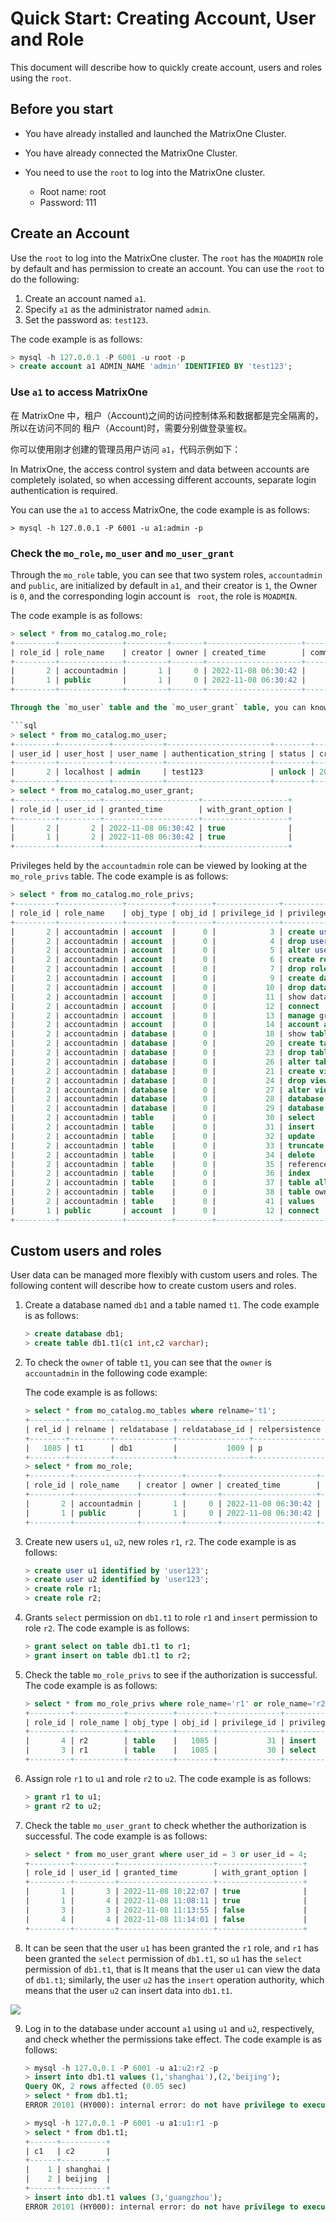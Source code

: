 # Quick Start: Creating Account, User and Role

This document will describe how to quickly create account, users and roles using the `root`.

## Before you start

- You have already installed and launched the MatrixOne Cluster.
- You have already connected the  MatrixOne Cluster.
- You need to use the `root` to log into the MatrixOne cluster.

   + Root name: root
   + Password: 111

## Create an Account

Use the `root` to log into the MatrixOne cluster. The `root` has the `MOADMIN` role by default and has permission to create an account. You can use the `root` to do the following:

1. Create an account named `a1`.
2. Specify `a1` as the administrator named `admin`.
3. Set the password as: `test123`.

The code example is as follows:

```sql
> mysql -h 127.0.0.1 -P 6001 -u root -p
> create account a1 ADMIN_NAME 'admin' IDENTIFIED BY 'test123';
```

### Use `a1` to access MatrixOne

在 MatrixOne 中，租户（Account)之间的访问控制体系和数据都是完全隔离的，所以在访问不同的 租户（Account)时，需要分别做登录鉴权。

你可以使用刚才创建的管理员用户访问 `a1`，代码示例如下：

In MatrixOne, the access control system and data between accounts are completely isolated, so when accessing different accounts, separate login authentication is required.

You can use the `a1` to access MatrixOne, the code example is as follows:

```
> mysql -h 127.0.0.1 -P 6001 -u a1:admin -p
```

### Check the `mo_role`, `mo_user` and `mo_user_grant`

Through the `mo_role` table, you can see that two system roles, `accountadmin` and `public`, are initialized by default in `a1`, and their creator is `1`, the Owner is `0`, and the corresponding login account is ` root`, the role is `MOADMIN`.

The code example is as follows:

```sql
> select * from mo_catalog.mo_role;
+---------+--------------+---------+-------+---------------------+----------+
| role_id | role_name    | creator | owner | created_time        | comments |
+---------+--------------+---------+-------+---------------------+----------+
|       2 | accountadmin |       1 |     0 | 2022-11-08 06:30:42 |          |
|       1 | public       |       1 |     0 | 2022-11-08 06:30:42 |          |
+---------+--------------+---------+-------+---------------------+----------+

Through the `mo_user` table and the `mo_user_grant` table, you can know that the `admin` has two roles, `accountadmin` and `public`, and the default role is `accountadmin`. The code example is as follows:

```sql
> select * from mo_catalog.mo_user;
+---------+-----------+-----------+-----------------------+--------+---------------------+--------------+------------+---------+-------+--------------+
| user_id | user_host | user_name | authentication_string | status | created_time        | expired_time | login_type | creator | owner | default_role |
+---------+-----------+-----------+-----------------------+--------+---------------------+--------------+------------+---------+-------+--------------+
|       2 | localhost | admin     | test123               | unlock | 2022-11-08 06:30:42 | NULL         | PASSWORD   |       1 |     0 |            2 |
+---------+-----------+-----------+-----------------------+--------+---------------------+--------------+------------+---------+-------+--------------+
> select * from mo_catalog.mo_user_grant;
+---------+---------+---------------------+-------------------+
| role_id | user_id | granted_time        | with_grant_option |
+---------+---------+---------------------+-------------------+
|       2 |       2 | 2022-11-08 06:30:42 | true              |
|       1 |       2 | 2022-11-08 06:30:42 | true              |
+---------+---------+---------------------+-------------------+
```

Privileges held by the `accountadmin` role can be viewed by looking at the `mo_role_privs` table. The code example is as follows:

```sql
> select * from mo_catalog.mo_role_privs;
+---------+--------------+----------+--------+--------------+--------------------+-----------------+-------------------+---------------------+-------------------+
| role_id | role_name    | obj_type | obj_id | privilege_id | privilege_name     | privilege_level | operation_user_id | granted_time        | with_grant_option |
+---------+--------------+----------+--------+--------------+--------------------+-----------------+-------------------+---------------------+-------------------+
|       2 | accountadmin | account  |      0 |            3 | create user        | *               |                 1 | 2022-11-08 06:30:42 | true              |
|       2 | accountadmin | account  |      0 |            4 | drop user          | *               |                 1 | 2022-11-08 06:30:42 | true              |
|       2 | accountadmin | account  |      0 |            5 | alter user         | *               |                 1 | 2022-11-08 06:30:42 | true              |
|       2 | accountadmin | account  |      0 |            6 | create role        | *               |                 1 | 2022-11-08 06:30:42 | true              |
|       2 | accountadmin | account  |      0 |            7 | drop role          | *               |                 1 | 2022-11-08 06:30:42 | true              |
|       2 | accountadmin | account  |      0 |            9 | create database    | *               |                 1 | 2022-11-08 06:30:42 | true              |
|       2 | accountadmin | account  |      0 |           10 | drop database      | *               |                 1 | 2022-11-08 06:30:42 | true              |
|       2 | accountadmin | account  |      0 |           11 | show databases     | *               |                 1 | 2022-11-08 06:30:42 | true              |
|       2 | accountadmin | account  |      0 |           12 | connect            | *               |                 1 | 2022-11-08 06:30:42 | true              |
|       2 | accountadmin | account  |      0 |           13 | manage grants      | *               |                 1 | 2022-11-08 06:30:42 | true              |
|       2 | accountadmin | account  |      0 |           14 | account all        | *               |                 1 | 2022-11-08 06:30:42 | true              |
|       2 | accountadmin | database |      0 |           18 | show tables        | *               |                 1 | 2022-11-08 06:30:42 | true              |
|       2 | accountadmin | database |      0 |           20 | create table       | *               |                 1 | 2022-11-08 06:30:42 | true              |
|       2 | accountadmin | database |      0 |           23 | drop table         | *               |                 1 | 2022-11-08 06:30:42 | true              |
|       2 | accountadmin | database |      0 |           26 | alter table        | *               |                 1 | 2022-11-08 06:30:42 | true              |
|       2 | accountadmin | database |      0 |           21 | create view        | *               |                 1 | 2022-11-08 06:30:42 | true              |
|       2 | accountadmin | database |      0 |           24 | drop view          | *               |                 1 | 2022-11-08 06:30:42 | true              |
|       2 | accountadmin | database |      0 |           27 | alter view         | *               |                 1 | 2022-11-08 06:30:42 | true              |
|       2 | accountadmin | database |      0 |           28 | database all       | *               |                 1 | 2022-11-08 06:30:42 | true              |
|       2 | accountadmin | database |      0 |           29 | database ownership | *               |                 1 | 2022-11-08 06:30:42 | true              |
|       2 | accountadmin | table    |      0 |           30 | select             | *.*             |                 1 | 2022-11-08 06:30:42 | true              |
|       2 | accountadmin | table    |      0 |           31 | insert             | *.*             |                 1 | 2022-11-08 06:30:42 | true              |
|       2 | accountadmin | table    |      0 |           32 | update             | *.*             |                 1 | 2022-11-08 06:30:42 | true              |
|       2 | accountadmin | table    |      0 |           33 | truncate           | *.*             |                 1 | 2022-11-08 06:30:42 | true              |
|       2 | accountadmin | table    |      0 |           34 | delete             | *.*             |                 1 | 2022-11-08 06:30:42 | true              |
|       2 | accountadmin | table    |      0 |           35 | reference          | *.*             |                 1 | 2022-11-08 06:30:42 | true              |
|       2 | accountadmin | table    |      0 |           36 | index              | *.*             |                 1 | 2022-11-08 06:30:42 | true              |
|       2 | accountadmin | table    |      0 |           37 | table all          | *.*             |                 1 | 2022-11-08 06:30:42 | true              |
|       2 | accountadmin | table    |      0 |           38 | table ownership    | *.*             |                 1 | 2022-11-08 06:30:42 | true              |
|       2 | accountadmin | table    |      0 |           41 | values             | t               |                 1 | 2022-11-08 06:30:42 | true              |
|       1 | public       | account  |      0 |           12 | connect            | *               |                 1 | 2022-11-08 06:30:42 | true              |
+---------+--------------+----------+--------+--------------+--------------------+-----------------+-------------------+---------------------+-------------------+
```

## Custom users and roles

User data can be managed more flexibly with custom users and roles. The following content will describe how to create custom users and roles.

1. Create a database named `db1` and a table named `t1`. The code example is as follows:

    ```sql
    > create database db1;
    > create table db1.t1(c1 int,c2 varchar);
    ```

2. To check the `owner` of table `t1`, you can see that the `owner` is `accountadmin` in the following code example:

    The code example is as follows:

    ```sql
    > select * from mo_catalog.mo_tables where relname='t1';
    +--------+---------+-------------+----------------+----------------+---------+-------------+-----------------------------------------+---------------------+---------+-------+------------+--------------------------+------------------+
    | rel_id | relname | reldatabase | reldatabase_id | relpersistence | relkind | rel_comment | rel_createsql                           | created_time        | creator | owner | account_id | partitioned              | viewdef          |
    +--------+---------+-------------+----------------+----------------+---------+-------------+-----------------------------------------+---------------------+---------+-------+------------+--------------------------+------------------+
    |   1085 | t1      | db1         |           1009 | p              | r       |             | create table db1.t1 (c1 int,c2 varchar) | 2022-11-08 19:02:06 |       2 |     2 |          1 | 0x                       | 0x               |
    +--------+---------+-------------+----------------+----------------+---------+-------------+-----------------------------------------+---------------------+---------+-------+------------+--------------------------+------------------+
    > select * from mo_role;
    +---------+--------------+---------+-------+---------------------+----------+
    | role_id | role_name    | creator | owner | created_time        | comments |
    +---------+--------------+---------+-------+---------------------+----------+
    |       2 | accountadmin |       1 |     0 | 2022-11-08 06:30:42 |          |
    |       1 | public       |       1 |     0 | 2022-11-08 06:30:42 |          |
    +---------+--------------+---------+-------+---------------------+----------+
    ```

3. Create new users `u1`, `u2`, new roles `r1`, `r2`. The code example is as follows:

    ```sql
    > create user u1 identified by 'user123';
    > create user u2 identified by 'user123';
    > create role r1;
    > create role r2;
    ```

4. Grants `select` permission on `db1.t1` to role `r1` and `insert` permission to role `r2`. The code example is as follows:

    ```sql
    > grant select on table db1.t1 to r1;
    > grant insert on table db1.t1 to r2;
    ```

5. Check the table `mo_role_privs` to see if the authorization is successful. The code example is as follows:

    ```sql
    > select * from mo_role_privs where role_name='r1' or role_name='r2';
    +---------+-----------+----------+--------+--------------+----------------+-----------------+-------------------+---------------------+-------------------+
    | role_id | role_name | obj_type | obj_id | privilege_id | privilege_name | privilege_level | operation_user_id | granted_time        | with_grant_option |
    +---------+-----------+----------+--------+--------------+----------------+-----------------+-------------------+---------------------+-------------------+
    |       4 | r2        | table    |   1085 |           31 | insert         | d.t             |                 2 | 2022-11-08 11:30:20 | false             |
    |       3 | r1        | table    |   1085 |           30 | select         | d.t             |                 2 | 2022-11-08 11:26:20 | false             |
    +---------+-----------+----------+--------+--------------+----------------+-----------------+-------------------+---------------------+-------------------+
    ```

6. Assign role `r1` to `u1` and role `r2` to `u2`. The code example is as follows:

    ```sql
    > grant r1 to u1;
    > grant r2 to u2;
    ```

7. Check the table `mo_user_grant` to check whether the authorization is successful. The code example is as follows:

    ```sql
    > select * from mo_user_grant where user_id = 3 or user_id = 4;
    +---------+---------+---------------------+-------------------+
    | role_id | user_id | granted_time        | with_grant_option |
    +---------+---------+---------------------+-------------------+
    |       1 |       3 | 2022-11-08 10:22:07 | true              |
    |       1 |       4 | 2022-11-08 11:08:11 | true              |
    |       3 |       3 | 2022-11-08 11:13:55 | false             |
    |       4 |       4 | 2022-11-08 11:14:01 | false             |
    +---------+---------+---------------------+-------------------+
    ```

8. It can be seen that the user `u1` has been granted the `r1` role, and `r1` has been granted the `select` permission of `db1.t1`, so `u1` has the `select` permission of `db1.t1`, that is It means that the user `u1` can view the data of `db1.t1`; similarly, the user `u2` has the `insert` operation authority, which means that the user `u2` can insert data into `db1.t1`.

![](https://github.com/matrixorigin/artwork/blob/main/docs/security/custom-user.png?raw=true)

9. Log in to the database under account `a1` using `u1` and `u2`, respectively, and check whether the permissions take effect. The code example is as follows:

    ```sql
    > mysql -h 127.0.0.1 -P 6001 -u a1:u2:r2 -p
    > insert into db1.t1 values (1,'shanghai'),(2,'beijing');
    Query OK, 2 rows affected (0.05 sec)
    > select * from db1.t1;
    ERROR 20101 (HY000): internal error: do not have privilege to execute the statement

    > mysql -h 127.0.0.1 -P 6001 -u a1:u1:r1 -p
    > select * from db1.t1;
    +------+----------+
    | c1   | c2       |
    +------+----------+
    |    1 | shanghai |
    |    2 | beijing  |
    +------+----------+
    > insert into db1.t1 values (3,'guangzhou');
    ERROR 20101 (HY000): internal error: do not have privilege to execute the statement
    ```
